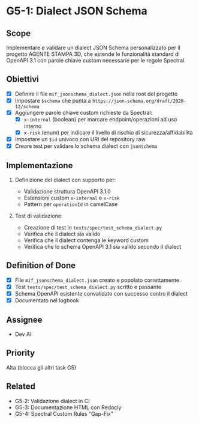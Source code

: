 # G5-1: Dialect JSON Schema

## Scope

Implementare e validare un dialect JSON Schema personalizzato per il progetto AGENTE STAMPA 3D, 
che estende le funzionalità standard di OpenAPI 3.1 con parole chiave custom necessarie per le regole Spectral.

## Obiettivi

- [x] Definire il file `mif_jsonschema_dialect.json` nella root del progetto
- [x] Impostare `$schema` che punta a `https://json-schema.org/draft/2020-12/schema`
- [x] Aggiungere parole chiave custom richieste da Spectral:
  - [x] `x-internal` (boolean) per marcare endpoint/operazioni ad uso interno
  - [x] `x-risk` (enum) per indicare il livello di rischio di sicurezza/affidabilità
- [x] Impostare un `$id` univoco con URI del repository raw
- [x] Creare test per validare lo schema dialect con `jsonschema`

## Implementazione

1. Definizione del dialect con supporto per:
   - Validazione struttura OpenAPI 3.1.0
   - Estensioni custom `x-internal` e `x-risk`
   - Pattern per `operationId` in camelCase

2. Test di validazione:
   - Creazione di test in `tests/spec/test_schema_dialect.py`
   - Verifica che il dialect sia valido
   - Verifica che il dialect contenga le keyword custom
   - Verifica che lo schema OpenAPI 3.1 sia valido secondo il dialect

## Definition of Done

- [x] File `mif_jsonschema_dialect.json` creato e popolato correttamente
- [x] Test `tests/spec/test_schema_dialect.py` scritto e passante
- [x] Schema OpenAPI esistente convalidato con successo contro il dialect
- [x] Documentato nel logbook

## Assignee

- Dev AI

## Priority

Alta (blocca gli altri task G5)

## Related

- G5-2: Validazione dialect in CI
- G5-3: Documentazione HTML con Redocly
- G5-4: Spectral Custom Rules "Gap-Fix"
